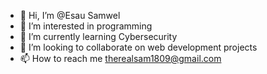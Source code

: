 - 👋 Hi, I’m @Esau Samwel
- 👀 I’m interested in programming
- 🌱 I’m currently learning Cybersecurity
- 💞️ I’m looking to collaborate on web development projects 
- 📫 How to reach me therealsam1809@gmail.com

<!---
samdeboe/samdeboe is a ✨ special ✨ repository because its `README.md` (this file) appears on your GitHub profile.
You can click the Preview link to take a look at your changes.
--->
